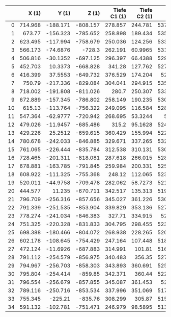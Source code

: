 |    |   X (1) |     Y (1) |    Z (1) |   Tiefe C1 (1) |   Tiefe C2 (1) |   X (2) |     Y (2) |    Z (2) |   Tiefe C1 (2) |   Tiefe C2 (2) |
|---:|--------:|----------:|---------:|---------------:|---------------:|--------:|----------:|---------:|---------------:|---------------:|
|  0 | 714.968 | -188.171  | -808.157 |        278.857 |       244.781  | 537.886 |   2.66314 | -750.875 |        240.419 |        70.9714 |
|  1 | 673.77  | -156.323  | -785.652 |        258.898 |       189.434  | 535.668 |   2.46321 | -752.249 |        239.345 |        73.0873 |
|  2 | 623.495 | -117.994  | -758.679 |        250.036 |       124.256  | 533.531 |   2.30565 | -753.652 |        238.263 |        75.2289 |
|  3 | 566.173 |  -74.6876 | -728.3   |        262.191 |        60.9965 | 531.466 |   2.17947 | -755.047 |        237.203 |        77.3622 |
|  4 | 506.816 |  -30.1352 | -697.125 |        296.397 |        66.4388 | 529.415 |   1.99862 | -756.388 |        236.207 |        79.4491 |
|  5 | 452.703 |   10.3373 | -668.828 |        341.28  |       127.762  | 527.409 |   1.87998 | -757.843 |        235.122 |        81.6388 |
|  6 | 416.399 |   37.5553 | -649.732 |        376.529 |       174.204  | 525.48  |   1.75621 | -759.188 |        234.151 |        83.7152 |
|  7 | 750.79  | -217.336  | -829.084 |        304.041 |       294.915  | 535.338 |  -2.97183 | -745.347 |        245.479 |        66.0985 |
|  8 | 718.002 | -191.808  | -811.026 |        280.7   |       250.307  | 533.042 |  -3.11972 | -746.83  |        244.336 |        68.4968 |
|  9 | 672.889 | -157.345  | -786.802 |        258.149 |       190.235  | 530.815 |  -3.20706 | -748.402 |        243.126 |        70.9625 |
| 10 | 615.13  | -113.764  | -756.322 |        249.095 |       116.584  | 528.617 |  -3.33522 | -749.937 |        241.969 |        73.3907 |
| 11 | 547.364 |  -62.9777 | -720.942 |        268.695 |        53.3244 | 526.5   |  -3.42873 | -751.462 |        240.835 |        75.7876 |
| 12 | 479.026 |  -11.9457 | -685.486 |        315.2   |        95.1628 | 524.448 |  -3.48016 | -753.025 |        239.68  |        78.1972 |
| 13 | 429.226 |   25.2512 | -659.615 |        360.429 |       155.994  | 522.469 |  -3.51235 | -754.546 |        238.575 |        80.5455 |
| 14 | 780.678 | -242.033  | -846.885 |        329.671 |       337.265  | 532.865 |  -8.9191  | -739.782 |        250.709 |        61.8063 |
| 15 | 761.065 | -226.444  | -835.784 |        312.538 |       310.131  | 530.428 |  -9.05587 | -741.438 |        249.436 |        64.5567 |
| 16 | 728.465 | -201.311  | -818.081 |        287.618 |       266.015  | 528.112 |  -9.06136 | -743.176 |        248.103 |        67.3313 |
| 17 | 678.881 | -163.785  | -791.845 |        259.984 |       200.331  | 525.831 |  -9.10997 | -744.873 |        246.826 |        70.0537 |
| 18 | 608.922 | -111.325  | -755.368 |        248.12  |       112.065  | 523.664 |  -9.12924 | -746.507 |        245.618 |        72.6699 |
| 19 | 520.011 |  -44.9758 | -709.478 |        282.062 |        58.7273 | 521.505 |  -9.10805 | -748.239 |        244.341 |        75.3633 |
| 20 | 444.577 |   11.235  | -670.711 |        342.517 |       135.313  | 519.395 |  -9.15021 | -749.858 |        243.183 |        77.9381 |
| 21 | 796.709 | -256.316  | -857.656 |        345.027 |       361.226  | 530.344 | -15.3234  | -734.186 |        256.126 |        58.3897 |
| 22 | 791.339 | -251.535  | -853.904 |        339.829 |       353.136  | 527.836 | -15.2887  | -736.089 |        254.65  |        61.498  |
| 23 | 778.274 | -241.034  | -846.383 |        327.71  |       334.915  | 525.39  | -15.3061  | -737.892 |        253.289 |        64.4905 |
| 24 | 751.325 | -220.328  | -831.833 |        304.795 |       298.455  | 523.025 | -15.2669  | -739.748 |        251.893 |        67.4701 |
| 25 | 698.388 | -180.466  | -804.072 |        268.938 |       228.265  | 520.757 | -15.1901  | -741.583 |        250.53  |        70.3704 |
| 26 | 602.178 | -108.645  | -754.429 |        247.164 |       107.448  | 518.517 | -15.1726  | -743.345 |        249.256 |        73.1962 |
| 27 | 472.124 |  -11.6926 | -687.883 |        314.991 |       101.81   | 516.391 | -15.0215  | -745.208 |        247.893 |        76.022  |
| 28 | 791.112 | -254.579  | -856.975 |        340.483 |       356.35   | 527.863 | -21.9593  | -728.694 |        261.614 |        56.2009 |
| 29 | 794.967 | -256.703  | -858.303 |        343.893 |       360.691  | 525.228 | -21.918   | -730.685 |        260.087 |        59.5034 |
| 30 | 795.804 | -254.414  | -859.85  |        342.371 |       360.44   | 522.675 | -21.8192  | -732.721 |        258.536 |        62.7686 |
| 31 | 796.554 | -256.679  | -857.855 |        345.087 |       361.453  | 520.24  | -21.7058  | -734.661 |        257.089 |        65.8828 |
| 32 | 789.116 | -250.716  | -853.534 |        337.996 |       351.069  | 517.862 | -21.6219  | -736.573 |        255.688 |        68.9332 |
| 33 | 755.345 | -225.21   | -835.76  |        308.299 |       305.87   | 515.584 | -21.4196  | -738.557 |        254.228 |        71.9516 |
| 34 | 591.132 | -102.781  | -751.471 |        246.979 |        98.5895 | 513.356 | -21.259   | -740.491 |        252.831 |        74.8993 |